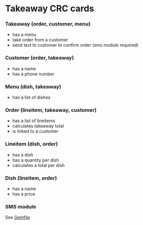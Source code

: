 # Takeaway CRC cards

### Takeaway (order, customer, menu)
* has a menu
* take order from a customer
* send text to customer to confirm order (sms module required)

### Customer (order, takeaway)
* has a name
* has a phone number

### Menu (dish, takeaway)
* has a list of dishes

### Order (lineitem, takeaway, customer)
* has a list of lineitems
* calculates takeaway total
* is linked to a customer

### Lineitem (dish, order)
* has a dish
* has a quantity per dish
* calculates a total per dish

### Dish (lineitem, order)
* has a name
* has a price

### SMS module
See [Gemfile](https://github.com/MadameSardine/takeaway/blob/master/Gemfile)


